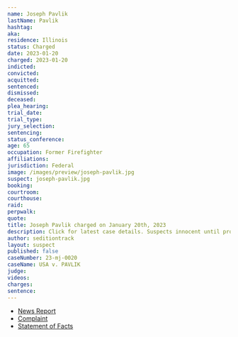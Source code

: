 ```yaml
---
name: Joseph Pavlik
lastName: Pavlik
hashtag:
aka:
residence: Illinois
status: Charged
date: 2023-01-20
charged: 2023-01-20
indicted:
convicted:
acquitted:
sentenced:
dismissed:
deceased:
plea_hearing:
trial_date:
trial_type:
jury_selection:
sentencing:
status_conference:
age: 65
occupation: Former Firefighter
affiliations:
jurisdiction: Federal
image: /images/preview/joseph-pavlik.jpg
suspect: joseph-pavlik.jpg
booking:
courtroom:
courthouse:
raid:
perpwalk:
quote:
title: Joseph Pavlik charged on January 20th, 2023
description: Click for latest case details. Suspects innocent until proven guilty.
author: seditiontrack
layout: suspect
published: false
caseNumber: 23-mj-0020
caseName: USA v. PAVLIK
judge:
videos:
charges:
sentence:
---
```

- [News Report](https://www.cbsnews.com/chicago/news/chicago-man-jan-6-charged/)
- [Complaint](https://www.justice.gov/usao-dc/case-multi-defendant/file/1567236/download)
- [Statement of Facts](https://www.justice.gov/usao-dc/case-multi-defendant/file/1567241/download)
